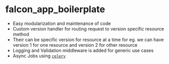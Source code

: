 # falcon_app_boilerplate

- Easy modularization and maintenance of code
- Custom version handler for routing request
  to version specific resource method
- Their can be specific version for resource at a time
  for eg. we can have version 1 for one resource and version 2
  for other resource
- Logging and Validation middleware is added for generic use cases
- Async Jobs using [`celery`](https://docs.celeryq.dev/en/stable/getting-started/introduction.html)
